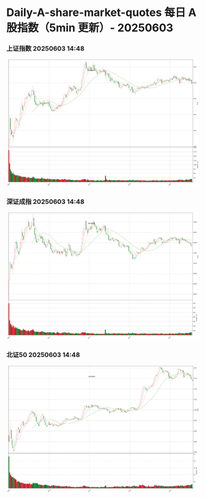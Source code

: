 
# Daily-A-share-market-quotes 每日 A 股指数（5min 更新）- 20250603

### 上证指数 20250603 14:48
![](./fig/2025/6/20250603-sh000001.png)

### 深证成指 20250603 14:48
![](./fig/2025/6/20250603-sz399001.png)

### 北证50 20250603 14:48
![](./fig/2025/6/20250603-bj899050.png)
